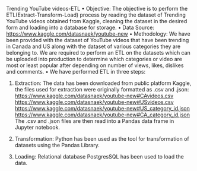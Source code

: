 Trending YouTube videos-ETL
•	Objective:
The objective is to perform the ETL(Extract-Transform-Load) process by reading the dataset of Trending YouTube videos obtained from Kaggle, cleaning the dataset in the desired form and loading into a database for storage.
•	Data Source:
https://www.kaggle.com/datasnaek/youtube-new
•	Methodology:
We have been provided with the dataset of YouTube videos that have been trending in Canada and US along with the dataset of various categories they are belonging to. We are required to perform an ETL on the datasets which can be uploaded into production to determine which categories or video are most or least popular after depending on number of views, likes, dislikes and comments.
•	We have performed ETL in three steps:

1.	Extraction: The data has been downloaded from public platform Kaggle, the files used for extraction were originally formatted as .csv and .json:
https://www.kaggle.com/datasnaek/youtube-new#CAvideos.csv
https://www.kaggle.com/datasnaek/youtube-new#USvideos.csv
https://www.kaggle.com/datasnaek/youtube-new#US_category_id.json
https://www.kaggle.com/datasnaek/youtube-new#CA_category_id.json
The .csv and .json files are then read into a Pandas data frame in Jupyter notebook.

2.	Transformation: Python has been used as the tool for transformation of datasets using the Pandas Library.

3.	Loading: Relational database PostgresSQL has been used to load the data.


